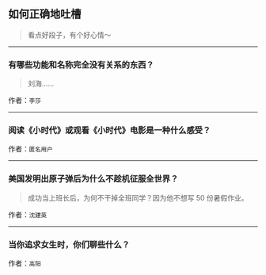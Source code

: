 ## 如何正确地吐槽

> 看点好段子，有个好心情～


 
---

### 有哪些功能和名称完全没有关系的东西？

> 刘海……


作者：`李莎`

---

### 阅读《小时代》或观看《小时代》电影是一种什么感受？

> 


作者：`匿名用户`

---

### 美国发明出原子弹后为什么不趁机征服全世界？

> 成功当上班长后，为何不干掉全班同学？因为他不想写 50 份暑假作业。


作者：`沈建英`

---

### 当你追求女生时，你们聊些什么？

> 


作者：`高阳`